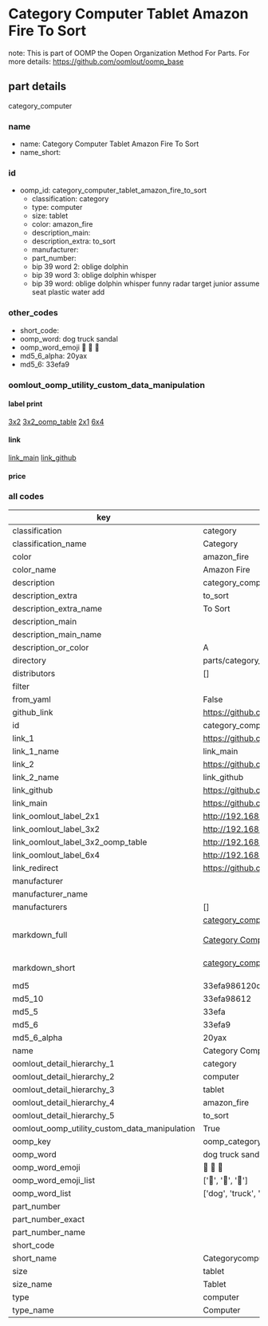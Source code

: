 # Category Computer Tablet Amazon Fire To Sort  

note: This is part of OOMP the Oopen Organization Method For Parts. For more details: https://github.com/oomlout/oomp_base

##  part details
  



category_computer



### name
* name: Category Computer Tablet Amazon Fire To Sort
* name_short: 
### id
* oomp_id: category_computer_tablet_amazon_fire_to_sort
  * classification: category
  * type: computer
  * size: tablet
  * color: amazon_fire
  * description_main: 
  * description_extra: to_sort
  * manufacturer: 
  * part_number: 
  * bip 39 word 2: oblige dolphin
  * bip 39 word 3: oblige dolphin whisper
  * bip 39 word: oblige dolphin whisper funny radar target junior assume seat plastic water add

### other_codes
* short_code: 
* oomp_word: dog truck sandal
* oomp_word_emoji :dog: :truck: :sandal:
* md5_6_alpha: 20yax
* md5_6: 33efa9






### oomlout_oomp_utility_custom_data_manipulation
#### label print
[3x2](http://192.168.1.245:1112/?label=oomp%2020yax)
[3x2_oomp_table](http://192.168.1.108:1112/?label=oomp%2020yax)
[2x1](http://192.168.1.242:1112/?label=oomp%2020yax)
[6x4](http://192.168.1.55:1112/?label=oomp%2020yax)    

#### link

[link_main](https://github.com/oomlout/oomlout_oomp_version_1_messy/tree/main/parts/category_computer_tablet_amazon_fire_to_sort) [link_github](https://github.com/oomlout/oomlout_oomp_version_1_messy/tree/main/parts/category_computer_tablet_amazon_fire_to_sort)                             

#### price







### all codes 
| key | value |  
| --- | --- |  
| classification | category |  
| classification_name | Category |  
| color | amazon_fire |  
| color_name | Amazon Fire |  
| description | category_computer |  
| description_extra | to_sort |  
| description_extra_name | To Sort |  
| description_main |  |  
| description_main_name |  |  
| description_or_color | A  |  
| directory | parts/category_computer_tablet_amazon_fire_to_sort |  
| distributors | [] |  
| filter |  |  
| from_yaml | False |  
| github_link | https://github.com/oomlout/oomlout_oomp_part_src/tree/main/parts/category_computer_tablet_amazon_fire_to_sort |  
| id | category_computer_tablet_amazon_fire_to_sort |  
| link_1 | https://github.com/oomlout/oomlout_oomp_version_1_messy/tree/main/parts/category_computer_tablet_amazon_fire_to_sort |  
| link_1_name | link_main |  
| link_2 | https://github.com/oomlout/oomlout_oomp_version_1_messy/tree/main/parts/category_computer_tablet_amazon_fire_to_sort |  
| link_2_name | link_github |  
| link_github | https://github.com/oomlout/oomlout_oomp_version_1_messy/tree/main/parts/category_computer_tablet_amazon_fire_to_sort |  
| link_main | https://github.com/oomlout/oomlout_oomp_version_1_messy/tree/main/parts/category_computer_tablet_amazon_fire_to_sort |  
| link_oomlout_label_2x1 | http://192.168.1.242:1112/?label=oomp%2020yax |  
| link_oomlout_label_3x2 | http://192.168.1.245:1112/?label=oomp%2020yax |  
| link_oomlout_label_3x2_oomp_table | http://192.168.1.108:1112/?label=oomp%2020yax |  
| link_oomlout_label_6x4 | http://192.168.1.55:1112/?label=oomp%2020yax |  
| link_redirect | https://github.com/oomlout/oomlout_oomp_version_1_messy/tree/main/parts/category_computer_tablet_amazon_fire_to_sort |  
| manufacturer |  |  
| manufacturer_name |  |  
| manufacturers | [] |  
| markdown_full | [category_computer_tablet_amazon_fire_to_sort](none)<br>[](none)<br>[Category Computer Tablet Amazon Fire To Sort](none)<br><br> |  
| markdown_short | [category_computer_tablet_amazon_fire_to_sort](none)<br><br> |  
| md5 | 33efa986120def2777d855e3f51034c1 |  
| md5_10 | 33efa98612 |  
| md5_5 | 33efa |  
| md5_6 | 33efa9 |  
| md5_6_alpha | 20yax |  
| name | Category Computer Tablet Amazon Fire To Sort |  
| oomlout_detail_hierarchy_1 | category |  
| oomlout_detail_hierarchy_2 | computer |  
| oomlout_detail_hierarchy_3 | tablet |  
| oomlout_detail_hierarchy_4 | amazon_fire |  
| oomlout_detail_hierarchy_5 | to_sort |  
| oomlout_oomp_utility_custom_data_manipulation | True |  
| oomp_key | oomp_category_computer_tablet_amazon_fire_to_sort |  
| oomp_word | dog truck sandal |  
| oomp_word_emoji | :dog: :truck: :sandal: |  
| oomp_word_emoji_list | [':dog:', ':truck:', ':sandal:'] |  
| oomp_word_list | ['dog', 'truck', 'sandal'] |  
| part_number |  |  
| part_number_exact |  |  
| part_number_name |  |  
| short_code |  |  
| short_name | Categorycomputer |  
| size | tablet |  
| size_name | Tablet |  
| type | computer |  
| type_name | Computer |  
